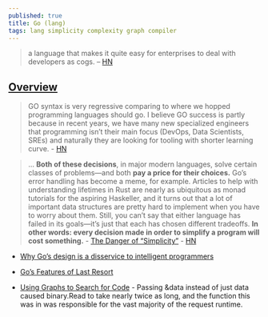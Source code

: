 ```yaml
---
published: true
title: Go (lang)
tags: lang simplicity complexity graph compiler
---
```

>  a language that makes it quite easy for enterprises to deal with developers as cogs. – [HN](https://news.ycombinator.com/item?id=16143918)

## [Overview](https://talks.golang.org/2016/applicative.slide#1)

> GO syntax is very regressive comparing to where we hopped programming languages should go.
I believe GO success is partly because in recent years, we have many new specialized engineers that programming isn’t their main focus (DevOps, Data Scientists, SREs) and naturally they are looking for tooling with shorter learning curve. - [HN](https://news.ycombinator.com/item?id=21223242)

> ... **Both of these decisions**, in major modern languages, solve certain classes of problems—and both **pay a price for their choices.** Go’s error handling has become a meme, for example. Articles to help with understanding lifetimes in Rust are nearly as ubiquitous as monad tutorials for the aspiring Haskeller, and it turns out that a lot of important data structures are pretty hard to implement when you have to worry about them. Still, you can’t say that either language has failed in its goals—it’s just that each has chosen different tradeoffs. **In other words: every decision made in order to simplify a program will cost something.** - [The Danger of “Simplicity”](https://asthasr.github.io/posts/danger-of-simplicity/) - [HN](https://news.ycombinator.com/item?id=21604710)
- [Why Go’s design is a disservice to intelligent programmers](http://nomad.uk.net/articles/why-gos-design-is-a-disservice-to-intelligent-programmers.html)
    
    
- [Go’s Features of Last Resort](https://news.ycombinator.com/item?id=21603483)
- [Using Graphs to Search for Code](https://nickgregory.me/post/2022/07/02/go-code-as-a-graph/) - Passing &data instead of just data caused binary.Read to take nearly twice as long, and the function this was in was responsible for the vast majority of the request runtime.
